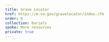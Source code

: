 ```yaml
---
title: Grave Locator
href: https://m.va.gov/gravelocator/index.cfm
order: 6
collection: burials
spoke: More resources
private: true
---
```

